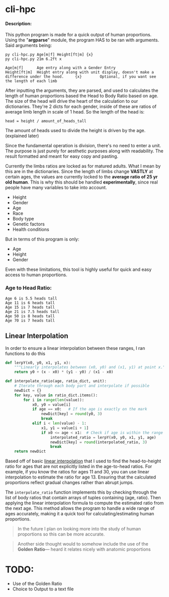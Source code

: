 # cli-hpc
#### Description: 

  This python program is made for a quick output of human proportions. Using the "**argparse**" module, the program HAS to be ran with arguments. Said arguments being:

```
py cli-hpc.py Age[m|f] Height[ft|m] {x}
py cli-hpc.py 21m 6.2ft x

Age[m|f]      Age entry along with a Gender Entry
Height[ft|m]  Height entry along with unit display, doesn't make a difference under the hood.     {x}        Optional, if you want see the length of each limb
```


After inputting the arguments, they are parsed, and used to calculates the length of human proportions based the Head to Body Ratio based on age. The size of the head will drive the heart of the calculation to our dictionaries. They're 2 dicts for each gender, inside of these are ratios of average limb length in scale of 1 head. So the length of the head is:

`head = height / amount_of_heads_tall `

The amount of heads used to divide the height is driven by the age. (explained later)

Since the fundamental operation is division, there's no need to enter a unit. The purpose is just purely for aesthetic purposes along with readability. The result formatted and meant for easy copy and pasting.

Currently the limbs ratios are locked as for matured adults. What I mean by this are in the dictionaries. Since the length of limbs change **VASTLY** at certain ages, the values are currently locked to the **average ratio of 25 yr old human**. This is why this should be handled **experimentally**, since real people have many variables to take into account.

- Height
- Gender
- Age
- Race
- Body type
- Genetic factors
- Health conditions

But in terms of this program is only:

- Age
- Height
- Gender


Even with these limitations, this tool is highly useful for quick and easy access to human proportions.


### Age to Head Ratio:
	Age 6 is 5.5 heads tall
	Age 11 is 6 heads tall
	Age 15 is 7 heads tall
	Age 21 is 7.5 heads tall
	Age 50 is 8 heads tall
	Age 70 is 7 heads tall

## Linear Interpolation
In order to ensure a linear interpolation between these ranges, I ran functions to do this

```python
def lerpY(x0, y0, x1, y1, x):
    """Linearly interpolates between (x0, y0) and (x1, y1) at point x."""
    return y0 + (x - x0) * (y1 - y0) / (x1 - x0)

def interpolate_ratio(age, ratio_dict, unit):
    # Iterate through each body part and interpolate if possible
    newDict = {}
    for key, value in ratio_dict.items():
        for i in range(len(value)):
            x0, y0 = value[i]
            if age == x0:   # If the age is exactly on the mark
                newDict[key] = round(y0, 3)
                break
            elif i < len(value) - 1:
                x1, y1 = value[i + 1]
                if x0 <= age < x1:  # Check if age is within the range (x0, x1)
                    interpolated_ratio = lerpY(x0, y0, x1, y1, age)
                    newDict[key] = round(interpolated_ratio, 3)
                    break
    return newDict
```

Based off of basic [linear interpolation](https://en.wikipedia.org/wiki/Linear_interpolation) that I used to find the head-to-height ratio for ages that are not explicitly listed in the age-to-head ratios. For example, if you know the ratios for ages 11 and 30, you can use linear interpolation to estimate the ratio for age 13. Ensuring that the calculated proportions reflect gradual changes rather than abrupt jumps.

The `interpolate_ratio` function implements this by checking through the list of body ratios that contain arrays of tuples containing (age, ratio). Then applying the linear interpolation formula to compute the estimated ratio from the next age. This method allows the program to handle a wide range of ages accurately, making it a quick tool for calculating/estimating human proportions.

> In the future I plan on looking more into the study of human proportions so this can be more accurate. 

> Another side thought would to somehow include the use of the **Golden Ratio**— heard it relates nicely with anatomic proportions

# TODO:

- Use of the Golden Ratio
- Choice to Output to a text file
